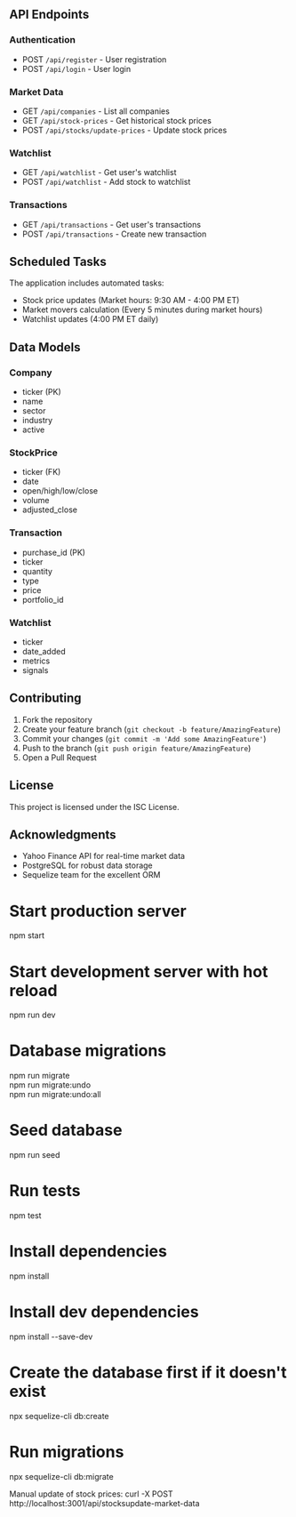   

## API Endpoints  

### Authentication  
- POST `/api/register` - User registration  
- POST `/api/login` - User login  

### Market Data  
- GET `/api/companies` - List all companies  
- GET `/api/stock-prices` - Get historical stock prices  
- POST `/api/stocks/update-prices` - Update stock prices  

### Watchlist  
- GET `/api/watchlist` - Get user's watchlist  
- POST `/api/watchlist` - Add stock to watchlist  

### Transactions  
- GET `/api/transactions` - Get user's transactions  
- POST `/api/transactions` - Create new transaction  

## Scheduled Tasks  
The application includes automated tasks:  
- Stock price updates (Market hours: 9:30 AM - 4:00 PM ET)  
- Market movers calculation (Every 5 minutes during market hours)  
- Watchlist updates (4:00 PM ET daily)  

## Data Models  

### Company  
- ticker (PK)  
- name  
- sector  
- industry  
- active  

### StockPrice  
- ticker (FK)  
- date  
- open/high/low/close  
- volume  
- adjusted_close  

### Transaction  
- purchase_id (PK)  
- ticker  
- quantity  
- type  
- price  
- portfolio_id  

### Watchlist  
- ticker  
- date_added  
- metrics  
- signals  

## Contributing  
1. Fork the repository  
2. Create your feature branch (`git checkout -b feature/AmazingFeature`)  
3. Commit your changes (`git commit -m 'Add some AmazingFeature'`)  
4. Push to the branch (`git push origin feature/AmazingFeature`)  
5. Open a Pull Request  

## License  
This project is licensed under the ISC License.  

## Acknowledgments  
- Yahoo Finance API for real-time market data  
- PostgreSQL for robust data storage  
- Sequelize team for the excellent ORM  
# Start production server  
npm start  

# Start development server with hot reload  
npm run dev  

# Database migrations  
npm run migrate  
npm run migrate:undo  
npm run migrate:undo:all  

# Seed database  
npm run seed  

# Run tests  
npm test  


# Install dependencies  
npm install  

# Install dev dependencies  
npm install --save-dev  

# Create the database first if it doesn't exist  
npx sequelize-cli db:create  

# Run migrations  
npx sequelize-cli db:migrate  

Manual update of stock prices: curl -X POST http://localhost:3001/api/stocksupdate-market-data